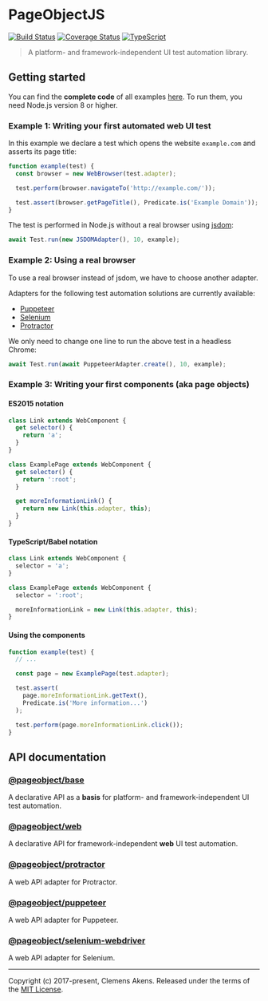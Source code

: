 # PageObjectJS

[![Build Status][badge-travis-image]][badge-travis-link]
[![Coverage Status][badge-coveralls-image]][badge-coveralls-link]
[![TypeScript][badge-typescript-image]][badge-typescript-link]

> A platform- and framework-independent UI test automation library.

## Getting started

You can find the **complete code** of all examples [here](https://github.com/clebert/pageobject/blob/master/docs/examples/).
To run them, you need Node.js version 8 or higher.

### Example 1: Writing your first automated web UI test

In this example we declare a test which opens the website `example.com` and asserts its page title:

```js
function example(test) {
  const browser = new WebBrowser(test.adapter);

  test.perform(browser.navigateTo('http://example.com/'));

  test.assert(browser.getPageTitle(), Predicate.is('Example Domain'));
}
```

The test is performed in Node.js without a real browser using [jsdom][external-jsdom]:

```js
await Test.run(new JSDOMAdapter(), 10, example);
```

### Example 2: Using a real browser

To use a real browser instead of jsdom, we have to choose another adapter.

Adapters for the following test automation solutions are currently available:

* [Puppeteer][internal-api-puppeteer]
* [Selenium][internal-api-selenium-webdriver]
* [Protractor][internal-api-protractor]

We only need to change one line to run the above test in a headless Chrome:

```js
await Test.run(await PuppeteerAdapter.create(), 10, example);
```

### Example 3: Writing your first components (aka page objects)

#### ES2015 notation

```js
class Link extends WebComponent {
  get selector() {
    return 'a';
  }
}
```

```js
class ExamplePage extends WebComponent {
  get selector() {
    return ':root';
  }

  get moreInformationLink() {
    return new Link(this.adapter, this);
  }
}
```

#### TypeScript/Babel notation

```js
class Link extends WebComponent {
  selector = 'a';
}
```

```js
class ExamplePage extends WebComponent {
  selector = ':root';

  moreInformationLink = new Link(this.adapter, this);
}
```

#### Using the components

```js
function example(test) {
  // ...

  const page = new ExamplePage(test.adapter);

  test.assert(
    page.moreInformationLink.getText(),
    Predicate.is('More information...')
  );

  test.perform(page.moreInformationLink.click());
}
```

## API documentation

### [@pageobject/base][internal-api-base]

A declarative API as a **basis** for platform- and framework-independent UI test automation.

### [@pageobject/web][internal-api-web]

A declarative API for framework-independent **web** UI test automation.

### [@pageobject/protractor][internal-api-protractor]

A web API adapter for Protractor.

### [@pageobject/puppeteer][internal-api-puppeteer]

A web API adapter for Puppeteer.

### [@pageobject/selenium-webdriver][internal-api-selenium-webdriver]

A web API adapter for Selenium.

---

Copyright (c) 2017-present, Clemens Akens. Released under the terms of the [MIT License][internal-license].

[badge-coveralls-image]: https://coveralls.io/repos/github/clebert/pageobject/badge.svg?branch=master
[badge-coveralls-link]: https://coveralls.io/github/clebert/pageobject?branch=master
[badge-travis-image]: https://travis-ci.org/clebert/pageobject.svg?branch=master
[badge-travis-link]: https://travis-ci.org/clebert/pageobject
[badge-typescript-image]: https://img.shields.io/badge/TypeScript-ready-blue.svg
[badge-typescript-link]: https://www.typescriptlang.org/
[external-jsdom]: https://github.com/jsdom/jsdom
[internal-api-base]: https://pageobject.js.org/api/base/
[internal-api-protractor]: https://pageobject.js.org/api/protractor/
[internal-api-puppeteer]: https://pageobject.js.org/api/puppeteer/
[internal-api-selenium-webdriver]: https://pageobject.js.org/api/selenium-webdriver/
[internal-api-web]: https://pageobject.js.org/api/web/
[internal-license]: https://github.com/clebert/pageobject/blob/master/LICENSE
